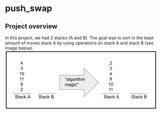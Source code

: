 # push_swap
## Project overview

In this project, we had 2 stacks (A and B). The goal was to sort in the least amount of moves stack A by using operations on stack A and stack B (see image below).
![Alt text](./algo.jpg?raw=true "Optional Title")
